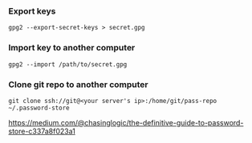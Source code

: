 ### Export keys

```
gpg2 --export-secret-keys > secret.gpg
```

### Import key to another computer

```
gpg2 --import /path/to/secret.gpg
```

### Clone git repo to another computer

```
git clone ssh://git@<your server's ip>:/home/git/pass-repo ~/.password-store
```

https://medium.com/@chasinglogic/the-definitive-guide-to-password-store-c337a8f023a1
